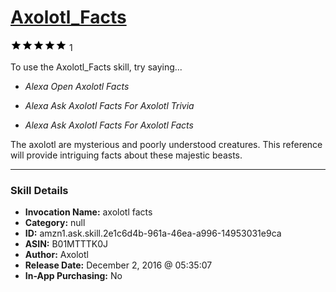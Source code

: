 # [Axolotl_Facts](http://alexa.amazon.com/#skills/amzn1.ask.skill.2e1c6d4b-961a-46ea-a996-14953031e9ca)
![5 stars](../../images/ic_star_black_18dp_1x.png)![5 stars](../../images/ic_star_black_18dp_1x.png)![5 stars](../../images/ic_star_black_18dp_1x.png)![5 stars](../../images/ic_star_black_18dp_1x.png)![5 stars](../../images/ic_star_black_18dp_1x.png) 1

To use the Axolotl_Facts skill, try saying...

* *Alexa Open Axolotl Facts*

* *Alexa Ask Axolotl Facts For Axolotl Trivia*

* *Alexa Ask Axolotl Facts For Axolotl Facts*

The axolotl are mysterious and poorly understood creatures.  This reference will provide intriguing facts about these majestic beasts.

***

### Skill Details

* **Invocation Name:** axolotl facts
* **Category:** null
* **ID:** amzn1.ask.skill.2e1c6d4b-961a-46ea-a996-14953031e9ca
* **ASIN:** B01MTTTK0J
* **Author:** Axolotl
* **Release Date:** December 2, 2016 @ 05:35:07
* **In-App Purchasing:** No
